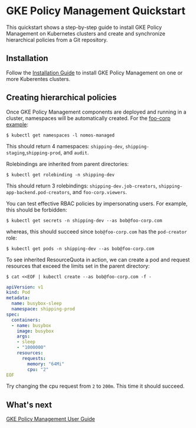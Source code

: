 # GKE Policy Management Quickstart

This quickstart shows a step-by-step guide to install GKE Policy Management on
Kubernetes clusters and create and synchronize hierarchical policies from a Git
repository.

## Installation

Follow the [Installation Guide](installation.md) to install GKE Policy
Management on one or more Kuberentes clusters.

## Creating hierarchical policies

Once GKE Policy Management components are deployed and running in a cluster,
namespaces will be automatically created. For the
[foo-corp example](https://github.com/frankfarzan/foo-corp-example):

```console
$ kubectl get namespaces -l nomos-managed
```

This should return 4 namespaces: `shipping-dev`,
`shipping-staging`,`shipping-prod`, and `audit`.

Rolebindings are inherited from parent directories:

```console
$ kubectl get rolebinding -n shipping-dev
```

This should return 3 rolebindings: `shipping-dev.job-creators`,
`shipping-app-backend.pod-creators`, and `foo-corp.viewers`.

You can test effective RBAC policies by impersonating users. For example, this
should be forbidden:

```console
$ kubectl get secrets -n shipping-dev --as bob@foo-corp.com
```

whereas, this should succeed since `bob@foo-corp.com` has the `pod-creator`
role:

```console
$ kubectl get pods -n shipping-dev --as bob@foo-corp.com
```

To see inherited ResourceQuota in action, we can create a pod and request
resources that exceed the limits set in the parent directory:

```console
$ cat <<EOF | kubectl create --as bob@foo-corp.com -f -
```

```yaml
apiVersion: v1
kind: Pod
metadata:
  name: busybox-sleep
  namespace: shipping-prod
spec:
  containers:
  - name: busybox
    image: busybox
    args:
    - sleep
    - "1000000"
    resources:
      requests:
        memory: "64Mi"
        cpu: "2"
EOF
```

Try changing the cpu request from `2` to `200m`. This time it should succeed.

## What's next

[GKE Policy Management User Guide](git_user_guide.md)
